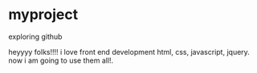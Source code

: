 # myproject
exploring github


heyyyy folks!!!! i love front end development html, css, javascript, jquery. now i am going to use them all!.
